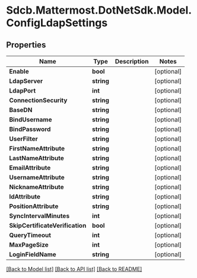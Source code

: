 # Sdcb.Mattermost.DotNetSdk.Model.ConfigLdapSettings
## Properties

Name | Type | Description | Notes
------------ | ------------- | ------------- | -------------
**Enable** | **bool** |  | [optional] 
**LdapServer** | **string** |  | [optional] 
**LdapPort** | **int** |  | [optional] 
**ConnectionSecurity** | **string** |  | [optional] 
**BaseDN** | **string** |  | [optional] 
**BindUsername** | **string** |  | [optional] 
**BindPassword** | **string** |  | [optional] 
**UserFilter** | **string** |  | [optional] 
**FirstNameAttribute** | **string** |  | [optional] 
**LastNameAttribute** | **string** |  | [optional] 
**EmailAttribute** | **string** |  | [optional] 
**UsernameAttribute** | **string** |  | [optional] 
**NicknameAttribute** | **string** |  | [optional] 
**IdAttribute** | **string** |  | [optional] 
**PositionAttribute** | **string** |  | [optional] 
**SyncIntervalMinutes** | **int** |  | [optional] 
**SkipCertificateVerification** | **bool** |  | [optional] 
**QueryTimeout** | **int** |  | [optional] 
**MaxPageSize** | **int** |  | [optional] 
**LoginFieldName** | **string** |  | [optional] 

[[Back to Model list]](../README.md#documentation-for-models) [[Back to API list]](../README.md#documentation-for-api-endpoints) [[Back to README]](../README.md)

